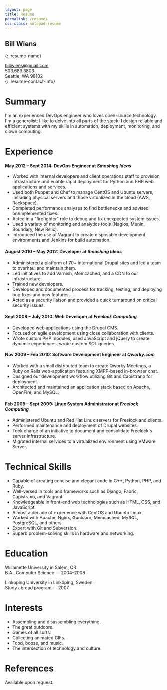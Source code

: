 ```yaml
---
layout: page
title: Resume
permalink: /resume/
css-class: notepad-resume
---
```


## Bill Wiens
{: .resume-name}

billwiens@gmail.com<br/>
503.689.3803<br/>
Seattle, WA 98102<br/>
{: .resume-contact-info}

# Summary

I'm an experienced DevOps engineer who loves open-source technology. I'm a generalist; I like to delve into all parts of the stack. I design reliable and efficient systems with my skills in automation, deployment, monitoring, and clown computing.

# Experience

#### May 2012 – Sept 2014: DevOps Engineer at *Smashing Ideas*
* Worked with internal developers and client operations staff to provision infrastructure and enable rapid deployment for Python and PHP web applications and services.
* Used both Puppet and Chef to manage CentOS and Ubuntu servers, including physical servers and those virtualized in the cloud (AWS, Rackspace).
* Completed performance analyses to find bottlenecks and advised on/implemented fixes.
* Acted in a "firefighter" role to debug and fix unexpected system issues.
* Used a variety of monitoring and analytics tools (Nagios, Munin, Boundary, New Relic).
* Introduced the use of Vagrant to create disposable development environments and Jenkins for build automation.

#### August 2010 – May 2012: Developer at *Smashing Ideas*
* Administered a platform of 70+ international Drupal sites and led a team to overhaul and maintain them.
* Led initiatives to add Varnish, Memcached, and a CDN to our infrastructure.
* Trained new developers.
* Developed and documented process for tracking, testing, and deploying bug fixes and new features.
* Acted as a security liaison and provided a quick turnaround on critical security issues.

#### Sept 2009 – July 2010: Web Developer at *Freelock Computing*
* Developed web applications using the Drupal CMS.
* Focused on agile development using close collaboration with clients.
* Wrote custom PHP modules, used JavaScript and jQuery to create dynamic experiences, wrote custom SQL queries.

#### Nov 2009 – Feb 2010: Software Development Engineer at *Qworky.com*
* Worked with a small distributed team to create Qworky Meetings, a Ruby on Rails web-application featuring XMPP-based in-browser chat.
* Designed our development workflow utilizing Git and Capistrano for deployment.
* Architected and maintained an application stack based on Apache, OpenFire, and MySQL.

#### Feb 2009 – Sept 2009: Linux System Administrator at *Freelock Computing*

* Administered Ubuntu and Red Hat Linux servers for Freelock and clients.
* Performed maintenance and deployment of Drupal websites.
* Took charge of an initiative to document and consolidate Freelock's server infrastructure.
* Migrated internal services to a virtualized environment using VMware Server.

# Technical Skills

* Capable of creating concise and elegant code in C++, Python, PHP, and Ruby.
* Well-versed in tools and frameworks such as Django, Fabric, Capistrano, and Vagrant.
* Knowledgeable in front-end web technologies such as HTML, CSS, and JavaScript.
* Almost a decade of experience with CentOS and Ubuntu Linux.
* Worked with Apache, Nginx, Gunicorn, Memcached, MySQL, PostgreSQL, and others.
* Expert with Git and Subversion.
* Superb problem-solving skills in hardware and networking.

# Education

Willamette University in Salem, OR<br/>
B.A., Computer Science — 2004–2008

Linkoping University in Linköping, Sweden<br/>
Study abroad program — 2007

# Interests

* Assembling and disassembling everything.
* The great outdoors.
* Games of all sorts.
* Collecting animated GIFs.
* Food, booze, and music.
* The intersection of technology and culture.

# References

Available upon request.